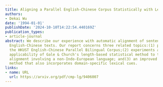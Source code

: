 ```yaml
---
title: Aligning a Parallel English-Chinese Corpus Statistically with Lexical Criteria
authors:
- Dekai Wu
date: '1994-01-01'
publishDate: '2024-10-10T14:22:54.440169Z'
publication_types:
- article-journal
abstract: We describe our experience with automatic alignment of sentences in parallel
  English-Chinese texts. Our report concerns three related topics:(1) progress on
  the HKUST English-Chinese Parallel Bilingual Corpus;(2) experiments addressing the
  applicability of Gale & Church's length-based statistical method to the task of
  alignment involving a non-Indo-European language; and(3) an improved statistical
  method that also incorporates domain-specific lexical cues.
links:
- name: URL
  url: https://arxiv.org/pdf/cmp-lg/9406007
---
```

